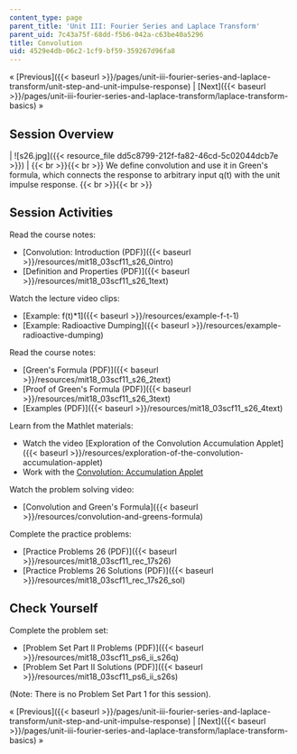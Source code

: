 ```yaml
---
content_type: page
parent_title: 'Unit III: Fourier Series and Laplace Transform'
parent_uid: 7c43a75f-68dd-f5b6-042a-c63be40a5296
title: Convolution
uid: 4529e4db-06c2-1cf9-bf59-359267d96fa8
---
```


« [Previous]({{< baseurl >}}/pages/unit-iii-fourier-series-and-laplace-transform/unit-step-and-unit-impulse-response) | [Next]({{< baseurl >}}/pages/unit-iii-fourier-series-and-laplace-transform/laplace-transform-basics) »

Session Overview
----------------

| ![s26.jpg]({{< resource_file dd5c8799-212f-fa82-46cd-5c02044dcb7e >}}) |  {{< br >}}{{< br >}} We define convolution and use it in Green's formula, which connects the response to arbitrary input q(t) with the unit impulse response. {{< br >}}{{< br >}}  

Session Activities
------------------

Read the course notes:

*   [Convolution: Introduction (PDF)]({{< baseurl >}}/resources/mit18_03scf11_s26_0intro)
*   [Definition and Properties (PDF)]({{< baseurl >}}/resources/mit18_03scf11_s26_1text)

Watch the lecture video clips:

*   [Example: f(t)\*1]({{< baseurl >}}/resources/example-f-t-1)
*   [Example: Radioactive Dumping]({{< baseurl >}}/resources/example-radioactive-dumping)

Read the course notes:

*   [Green's Formula (PDF)]({{< baseurl >}}/resources/mit18_03scf11_s26_2text)
*   [Proof of Green's Formula (PDF)]({{< baseurl >}}/resources/mit18_03scf11_s26_3text)
*   [Examples (PDF)]({{< baseurl >}}/resources/mit18_03scf11_s26_4text)

Learn from the Mathlet materials:

*   Watch the video [Exploration of the Convolution Accumulation Applet]({{< baseurl >}}/resources/exploration-of-the-convolution-accumulation-applet)
*   Work with the [Convolution: Accumulation Applet](/ans7870/18/18.03SC/convAccum.html "Open in a new window.")

Watch the problem solving video:

*   [Convolution and Green's Formula]({{< baseurl >}}/resources/convolution-and-greens-formula)

Complete the practice problems:

*   [Practice Problems 26 (PDF)]({{< baseurl >}}/resources/mit18_03scf11_rec_17s26)
*   [Practice Problems 26 Solutions (PDF)]({{< baseurl >}}/resources/mit18_03scf11_rec_17s26_sol)

Check Yourself
--------------

Complete the problem set:

*   [Problem Set Part II Problems (PDF)]({{< baseurl >}}/resources/mit18_03scf11_ps6_ii_s26q)
*   [Problem Set Part II Solutions (PDF)]({{< baseurl >}}/resources/mit18_03scf11_ps6_ii_s26s)

(Note: There is no Problem Set Part 1 for this session).

« [Previous]({{< baseurl >}}/pages/unit-iii-fourier-series-and-laplace-transform/unit-step-and-unit-impulse-response) | [Next]({{< baseurl >}}/pages/unit-iii-fourier-series-and-laplace-transform/laplace-transform-basics) »